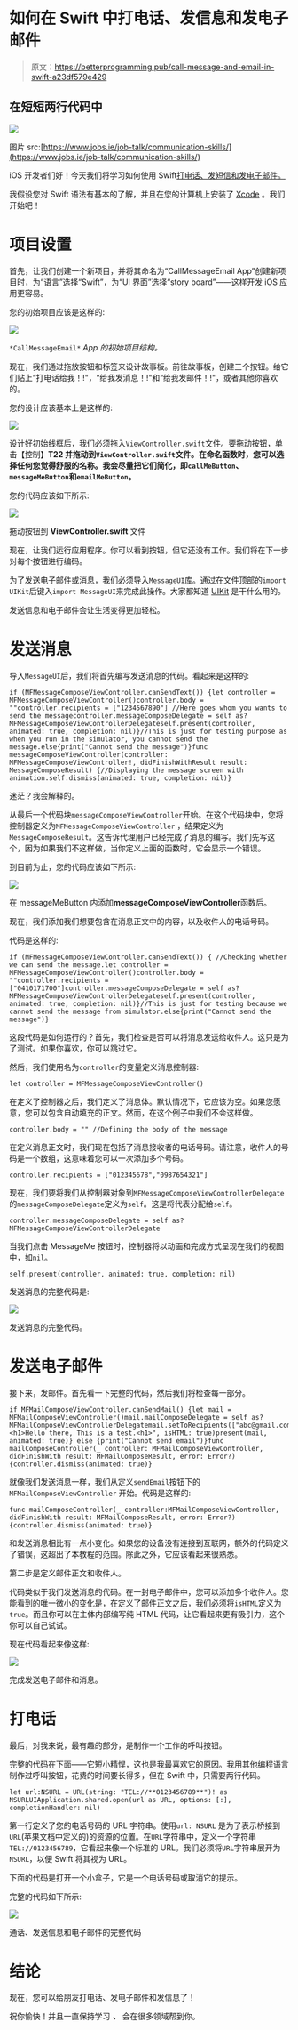 # 如何在 Swift 中打电话、发信息和发电子邮件

> 原文：<https://betterprogramming.pub/call-message-and-email-in-swift-a23df579e429>

## 在短短两行代码中

![](img/8b3d8cb00073460a135a17593630affc.png)

图片 src:[https://www.jobs.ie/job-talk/communication-skills/](https://www.jobs.ie/job-talk/communication-skills/)

iOS 开发者们好！今天我们将学习如何使用 Swift[打电话、发短信和发电子邮件。](https://swift.org/)

我假设您对 Swift 语法有基本的了解，并且在您的计算机上安装了 [Xcode](https://developer.apple.com/xcode/) 。我们开始吧！

# 项目设置

首先，让我们创建一个新项目，并将其命名为“CallMessageEmail App”创建新项目时，为“语言”选择“Swift”，为“UI 界面”选择“story board”——这样开发 iOS 应用更容易。

您的初始项目应该是这样的:

![](img/2604a547426221241caf0cecc3fabf0b.png)

`*CallMessageEmail*` *App 的初始项目结构。*

现在，我们通过拖放按钮和标签来设计故事板。前往故事板，创建三个按钮。给它们贴上“打电话给我！!"，“给我发消息！!"和“给我发邮件！!"，或者其他你喜欢的。

您的设计应该基本上是这样的:

![](img/25787baee513b3960eb13160341b3840.png)

设计好初始线框后，我们必须拖入`ViewController.swift`文件。要拖动按钮，单击【控制】**T22 并拖动到`ViewController.swift`文件。在命名函数时，您可以选择任何您觉得舒服的名称。我会尽量把它们简化，即`callMeButton`、`messageMeButton`和`emailMeButton`。**

您的代码应该如下所示:

![](img/650213c0de7eb16944a0d5c02d5a4cce.png)

拖动按钮到 **ViewController.swift** 文件

现在，让我们运行应用程序。你可以看到按钮，但它还没有工作。我们将在下一步对每个按钮进行编码。

为了发送电子邮件或消息，我们必须导入`MessageUI`库。通过在文件顶部的`import UIKit`后键入`import MessageUI`来完成此操作。大家都知道 [UIKit](https://getuikit.com/) 是干什么用的。

发送信息和电子邮件会让生活变得更加轻松。

# 发送消息

导入`MessageUI`后，我们将首先编写发送消息的代码。看起来是这样的:

```
if (MFMessageComposeViewController.canSendText()) {let controller = MFMessageComposeViewController()controller.body = ""controller.recipients = ["1234567890"] //Here goes whom you wants to send the messagecontroller.messageComposeDelegate = self as? MFMessageComposeViewControllerDelegateself.present(controller, animated: true, completion: nil)}//This is just for testing purpose as when you run in the simulator, you cannot send the message.else{print("Cannot send the message")}func messageComposeViewController(controller:
MFMessageComposeViewController!, didFinishWithResult result: MessageComposeResult) {//Displaying the message screen with animation.self.dismiss(animated: true, completion: nil)}
```

迷茫？我会解释的。

从最后一个代码块`messageComposeViewController`开始。在这个代码块中，您将控制器定义为`MFMessageComposeViewController` ，结果定义为`MessageComposeResult`。这告诉代理用户已经完成了消息的编写。我们先写这个，因为如果我们不这样做，当你定义上面的函数时，它会显示一个错误。

到目前为止，您的代码应该如下所示:

![](img/ee0ad0b21dd9bd2bce24a489613ec11a.png)

在 messageMeButton 内添加**messageComposeViewController**函数后。

现在，我们添加我们想要包含在消息正文中的内容，以及收件人的电话号码。

代码是这样的:

```
if (MFMessageComposeViewController.canSendText()) { //Checking whether we can send the message.let controller = MFMessageComposeViewController()controller.body = ""controller.recipients = ["0410171700"]controller.messageComposeDelegate = self as? MFMessageComposeViewControllerDelegateself.present(controller, animated: true, completion: nil)}//This is just for testing because we cannot send the message from simulator.else{print("Cannot send the message")}
```

这段代码是如何运行的？首先，我们检查是否可以将消息发送给收件人。这只是为了测试。如果你喜欢，你可以跳过它。

然后，我们使用名为`controller`的变量定义消息控制器:

```
let controller = MFMessageComposeViewController()
```

在定义了控制器之后，我们定义了消息体。默认情况下，它应该为空。如果您愿意，您可以包含自动填充的正文。然而，在这个例子中我们不会这样做。

```
controller.body = "" //Defining the body of the message
```

在定义消息正文时，我们现在包括了消息接收者的电话号码。请注意，收件人的号码是一个数组，这意味着您可以一次添加多个号码。

```
controller.recipients = ["012345678","0987654321"]
```

现在，我们要将我们从控制器对象到`MFMessageComposeViewControllerDelegate` 的`messageComposeDelegate`定义为`self`。这是将代表分配给`self`。

```
controller.messageComposeDelegate = self as? MFMessageComposeViewControllerDelegate
```

当我们点击 MessageMe 按钮时，控制器将以动画和完成方式呈现在我们的视图中，如`nil`。

```
self.present(controller, animated: true, completion: nil)
```

发送消息的完整代码是:

![](img/dd228806250811c9c5ceb0e1f357f578.png)

发送消息的完整代码。

# 发送电子邮件

接下来，发邮件。首先看一下完整的代码，然后我们将检查每一部分。

```
if MFMailComposeViewController.canSendMail() {let mail = MFMailComposeViewController()mail.mailComposeDelegate = self as? MFMailComposeViewControllerDelegatemail.setToRecipients(["abc@gmail.com","xyz@gmail.com"])mail.setMessageBody("<h1>Hello there, This is a test.<h1>", isHTML: true)present(mail, animated: true)} else {print("Cannot send email")}func mailComposeController(_ controller: MFMailComposeViewController, didFinishWith result: MFMailComposeResult, error: Error?) {controller.dismiss(animated: true)}
```

就像我们发送消息一样，我们从定义`sendEmail`按钮下的`MFMailComposeViewController` 开始。代码是这样的:

```
func mailComposeController(_ controller:MFMailComposeViewController, didFinishWith result: MFMailComposeResult, error: Error?) {controller.dismiss(animated: true)}
```

和发送消息相比有一点小变化。如果您的设备没有连接到互联网，额外的代码定义了错误，这超出了本教程的范围。除此之外，它应该看起来很熟悉。

第二步是定义邮件正文和收件人。

代码类似于我们发送消息的代码。在一封电子邮件中，您可以添加多个收件人。您能看到的唯一微小的变化是，在定义了邮件正文之后，我们必须将`isHTML`定义为`true`。而且你可以在主体内部编写纯 HTML 代码，让它看起来更有吸引力，这个你可以自己试试。

现在代码看起来像这样:

![](img/d8ba9efd0ea7305cab74bc77e70bf970.png)

完成发送电子邮件和消息。

# 打电话

最后，对我来说，最有趣的部分，是制作一个工作的呼叫按钮。

完整的代码在下面——它短小精悍，这也是我最喜欢它的原因。我用其他编程语言制作过呼叫按钮，花费的时间要长得多，但在 Swift 中，只需要两行代码。

```
let url:NSURL = URL(string: "TEL://**0123456789**")! as NSURLUIApplication.shared.open(url as URL, options: [:], completionHandler: nil)
```

第一行定义了您的电话号码的 URL 字符串。使用`url: NSURL` 是为了表示桥接到`URL`(苹果文档中定义的)的资源的位置。在`URL`字符串中，定义一个字符串`TEL://0123456789`，它看起来像一个标准的 URL。我们必须将`URL`字符串展开为`NSURL`，以便 Swift 将其视为 URL。

下面的代码是打开一个小盒子，它是一个电话号码或取消它的提示。

完整的代码如下所示:

![](img/be3c7b2e2b2473bf174861221ba35b15.png)

通话、发送信息和电子邮件的完整代码

# 结论

现在，您可以给朋友打电话、发电子邮件和发信息了！

祝你愉快！并且一直保持学习 ***、*** 会在很多领域帮到你。